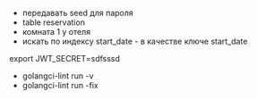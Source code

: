 - передавать seed для пароля
- table reservation 
- комната 1 у отеля
- искать по индексу start_date - в качестве ключе start_date

export JWT_SECRET=sdfsssd


- golangci-lint run -v
- golangci-lint run -fix